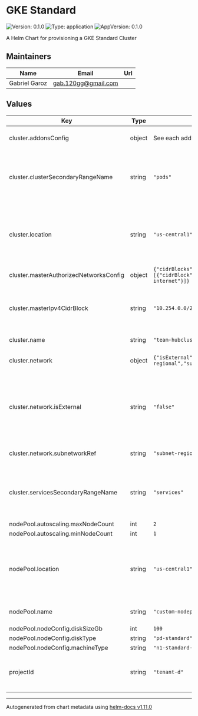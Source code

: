 # GKE Standard

![Version: 0.1.0](https://img.shields.io/badge/Version-0.1.0-informational?style=flat-square) ![Type: application](https://img.shields.io/badge/Type-application-informational?style=flat-square) ![AppVersion: 0.1.0](https://img.shields.io/badge/AppVersion-0.1.0-informational?style=flat-square)

A Helm Chart for provisioning a GKE Standard Cluster

## Maintainers

| Name | Email | Url |
| ---- | ------ | --- |
| Gabriel Garoz | <gab.120gg@gmail.com> |  |

## Values

| Key | Type | Default | Description |
|-----|------|---------|-------------|
| cluster.addonsConfig | object | See each add-on default value | GKE add-ons configuration |
| cluster.clusterSecondaryRangeName | string | `"pods"` | The private IP range name for pods to use, this range must already exist |
| cluster.location | string | `"us-central1"` | The compute location (region for a regional cluster or zone for a zonal cluster) |
| cluster.masterAuthorizedNetworksConfig | object | `{"cidrBlocks":[{"cidrBlock":"0.0.0.0/0","displayName":"Whole internet"}]}` | Authorized networks |
| cluster.masterIpv4CidrBlock | string | `"10.254.0.0/28"` | The private IP range for masters to use when peering to the VPC |
| cluster.name | string | `"team-hubcluster-dev"` | The name of this cluster |
| cluster.network | object | `{"isExternal":"false","networkRef":"network-regional","subnetworkRef":"subnet-regional"}` | The reference to the network |
| cluster.network.isExternal | string | `"false"` | Whether the network reference is managed by Config Connector. If not managed, set to true. |
| cluster.network.subnetworkRef | string | `"subnet-regional"` | The reference to the subnet |
| cluster.servicesSecondaryRangeName | string | `"services"` | The private IP range name for services to use, this range must already exist |
| nodePool.autoscaling.maxNodeCount | int | `2` |  |
| nodePool.autoscaling.minNodeCount | int | `1` |  |
| nodePool.location | string | `"us-central1"` | The compute location (region for a regional cluster or zone for a zonal cluster) |
| nodePool.name | string | `"custom-nodepool"` | The name of this node pool |
| nodePool.nodeConfig.diskSizeGb | int | `100` |  |
| nodePool.nodeConfig.diskType | string | `"pd-standard"` |  |
| nodePool.nodeConfig.machineType | string | `"n1-standard-1"` |  |
| projectId | string | `"tenant-d"` | The GCP Project ID where this cluster resides |

----------------------------------------------
Autogenerated from chart metadata using [helm-docs v1.11.0](https://github.com/norwoodj/helm-docs/releases/v1.11.0)
